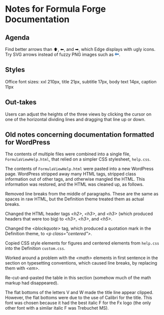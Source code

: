 # Notes for Formula Forge Documentation

## Agenda

Find better arrows than &#11014;, &#11013;, and &#10145;, which Edge displays with ugly icons.  Try SVG arrows instead of fuzzy PNG images such as ![this](Help/Images/left.png).

## Styles

Office font sizes: xxl 210px, title 21px, subtitle 17px, body text 14px, caption 11px

## Out-takes

Users can adjust the heights of the three views by clicking the cursor on one of the horizontal dividing lines and dragging that line up or down.

## Old notes concerning documentation formatted for WordPress

The contents of multiple files were combined into a single file, `FormulaViewHelp.html`, that relied on a simpler CSS stylesheet, `help.css`.

The contents of `FormulaViewHelp.html` were pasted into a new WordPress page.  WordPress stripped away many HTML tags, stripped class information out of other tags, and otherwise mangled the HTML.  This information was restored, and the HTML was cleaned up, as follows.

Removed line breaks from the middle of paragraphs.  These are the same as spaces in raw HTML, but the Definition theme treated them as actual breaks.

Changed the HTML header tags _&lt;h2&gt;_, _&lt;h3&gt;_, and _&lt;h3&gt;_ (which produced headers that were too big) to _&lt;h3&gt;_, _&lt;h3&gt;_, and _&lt;h5&gt;_.

Changed the _&lt;blockquote&gt;_ tag, which produced a quotation mark in the Definition theme, to _&lt;p class="centered"&gt;_.

Copied CSS style elements for figures and centered elements from `help.css` into the Definition `custom.css`.

Worked around a problem with the _&lt;math&gt;_ elements in first sentence in the section on typesetting conventions, which caused line breaks, by replacing them with _&lt;em&gt;_.

Re-cut-and-pasted the table in this section (somehow much of the math markup had disappeared).

The flat bottoms of the letters V and W made the title line appear clipped.  However, the flat bottoms were due to the use of Calibri for the title.  This font was chosen because it had the best italic F for the Fx logo (the only other font with a similar italic F was Trebuchet MS).
